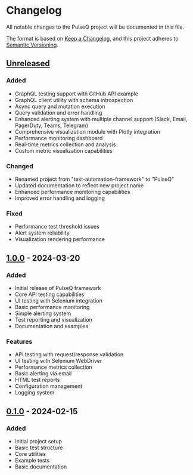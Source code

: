 # Changelog

All notable changes to the PulseQ project will be documented in this file.

The format is based on [Keep a Changelog](https://keepachangelog.com/en/1.0.0/),
and this project adheres to [Semantic Versioning](https://semver.org/spec/v2.0.0.html).

## [Unreleased]

### Added

- GraphQL testing support with GitHub API example
- GraphQL client utility with schema introspection
- Async query and mutation execution
- Query validation and error handling
- Enhanced alerting system with multiple channel support (Slack, Email, PagerDuty, Teams, Telegram)
- Comprehensive visualization module with Plotly integration
- Performance monitoring dashboard
- Real-time metrics collection and analysis
- Custom metric visualization capabilities

### Changed

- Renamed project from "test-automation-framework" to "PulseQ"
- Updated documentation to reflect new project name
- Enhanced performance monitoring capabilities
- Improved error handling and logging

### Fixed

- Performance test threshold issues
- Alert system reliability
- Visualization rendering performance

## [1.0.0] - 2024-03-20

### Added

- Initial release of PulseQ framework
- Core API testing capabilities
- UI testing with Selenium integration
- Basic performance monitoring
- Simple alerting system
- Test reporting and visualization
- Documentation and examples

### Features

- API testing with request/response validation
- UI testing with Selenium WebDriver
- Performance metrics collection
- Basic alerting via email
- HTML test reports
- Configuration management
- Logging system

## [0.1.0] - 2024-02-15

### Added

- Initial project setup
- Basic test structure
- Core utilities
- Example tests
- Basic documentation

[Unreleased]: https://github.com/yourusername/PulseQ/compare/v1.0.0...HEAD
[1.0.0]: https://github.com/yourusername/PulseQ/compare/v0.1.0...v1.0.0
[0.1.0]: https://github.com/yourusername/PulseQ/releases/tag/v0.1.0
